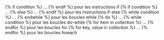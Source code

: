 {% if condition %} ... {% endif %} pour les instructions if
{% if condition %} ... {% else %} ... {% endif %} pour les instructions if-else
{% while condition %} ... {% endwhile %} pour les boucles while
{% do %} ... {% while condition %} pour les boucles do-while
{% for item in collection %} ... {% endfor %} pour les boucles for
{% for key, value in collection %} ... {% endfor %} pour les boucles foreach